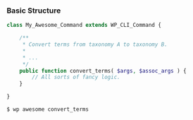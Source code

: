 ### Basic Structure

```php
class My_Awesome_Command extends WP_CLI_Command {

	/**
	 * Convert terms from taxonomy A to taxonomy B.
	 *
	 * ...
	 */
	public function convert_terms( $args, $assoc_args ) {
		// All sorts of fancy logic.
	}

}
```

```php
$ wp awesome convert_terms
```
<!-- .element: class="fragment" -->
